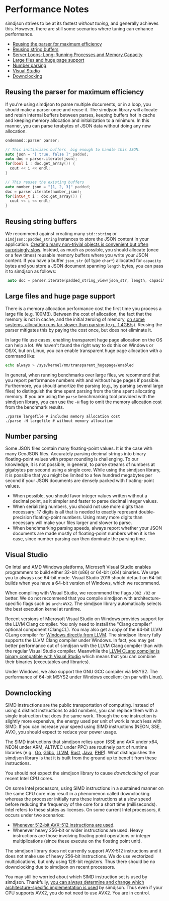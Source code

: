Performance Notes
=================

simdjson strives to be at its fastest *without tuning*, and generally achieves this. However, there
are still some scenarios where tuning can enhance performance.

* [Reusing the parser for maximum efficiency](#reusing-the-parser-for-maximum-efficiency)
* [Reusing string buffers](#reusing-string-buffers)
* [Server Loops: Long-Running Processes and Memory Capacity](#server-loops-long-running-processes-and-memory-capacity)
* [Large files and huge page support](#large-files-and-huge-page-support)
* [Number parsing](#number-parsing)
* [Visual Studio](#visual-studio)
* [Downclocking](#downclocking)

Reusing the parser for maximum efficiency
-----------------------------------------

If you're using simdjson to parse multiple documents, or in a loop, you should make a parser once
and reuse it. The simdjson library will allocate and retain internal buffers between parses, keeping
buffers hot in cache and keeping memory allocation and initialization to a minimum. In this manner,
you can parse terabytes of JSON data without doing any new allocation.

```c++
ondemand::parser parser;

// This initializes buffers  big enough to handle this JSON.
auto json = "[ true, false ]"_padded;
auto doc = parser.iterate(json);
for(bool i : doc.get_array()) {
  cout << i << endl;
}

// This reuses the existing buffers
auto number_json = "[1, 2, 3]"_padded;
doc = parser.iterate(number_json);
for(int64_t i : doc.get_array()) {
  cout << i << endl;
}
```


Reusing string buffers
-----------------------------------------

We recommend against creating many `std::string` or `simdjson::padded_string` instances to store the JSON content in your application. [Creating many non-trivial objects is convenient but often surprisingly slow](https://lemire.me/blog/2020/08/08/performance-tip-constructing-many-non-trivial-objects-is-slow/). Instead, as much as possible, you should allocate (once or a few times) reusable memory buffers where you write your JSON content. If you have a buffer `json_str` (of type `char*`) allocated for  `capacity` bytes and you store a JSON document spanning `length` bytes, you can pass it to simdjson as follows:

```c++
 auto doc = parser.iterate(padded_string_view(json_str, length, capacity));
```


Large files and huge page support
---------------------------------

There is a memory allocation performance cost the first time you process a large file (e.g. 100MB).
Between the cost of allocation, the fact that the memory is not in cache, and the initial zeroing of
memory, [on some systems, allocation runs far slower than parsing (e.g., 1.4GB/s)](https://lemire.me/blog/2020/01/14/how-fast-can-you-allocate-a-large-block-of-memory-in-c/). Reusing the parser mitigates this by
paying the cost once, but does not eliminate it.

In large file use cases, enabling transparent huge page allocation on the OS can help a lot. We
haven't found the right way to do this on Windows or OS/X, but on Linux, you can enable transparent
huge page allocation with a command like:

```bash
echo always > /sys/kernel/mm/transparent_hugepage/enabled
```

In general, when running benchmarks over large files, we recommend that you report performance
numbers with and without huge pages if possible. Furthermore, you should amortize the parsing (e.g.,
by parsing several large files) to distinguish the time spent parsing from the time spent allocating
memory. If you are using the `parse` benchmarking tool provided with the simdjson library, you can
use the `-H` flag to omit the memory allocation cost from the benchmark results.

```
./parse largefile # includes memory allocation cost
./parse -H largefile # without memory allocation
```

Number parsing
--------------

Some JSON files contain many floating-point values. It is the case with many GeoJSON files. Accurately
parsing decimal strings into binary floating-point values with proper rounding is challenging. To
our knowledge, it is not possible, in general, to parse streams of numbers at gigabytes per second
using a single core. While using the simdjson library, it is possible that you might be limited to a
few hundred megabytes per second if your JSON documents are densely packed with floating-point values.


- When possible, you should favor integer values written without a decimal point, as it simpler and faster to parse decimal integer values.
- When serializing numbers, you should not use more digits than necessary: 17 digits is all that is needed to exactly represent double-precision floating-point numbers. Using many more digits than necessary will make your files larger and slower to parse.
- When benchmarking parsing speeds, always report whether your JSON documents are made mostly of floating-point numbers when it is the case, since number parsing can then dominate the parsing time.


Visual Studio
--------------

On Intel and AMD Windows platforms, Microsoft Visual Studio enables programmers to build either 32-bit (x86) or 64-bit (x64) binaries. We urge you to always use 64-bit mode. Visual Studio 2019 should default on 64-bit builds when you have a 64-bit version of Windows, which we recommend.

When compiling with Visual Studio, we recommend the flags `/Ob2 /O2` or better. We do not recommend that you compile simdjson with architecture-specific flags such as  `arch:AVX2`. The simdjson library automatically selects the best execution kernel at runtime.

Recent versions of Microsoft Visual Studio on Windows provides support for the LLVM Clang compiler. You  only need to install the "Clang compiler" optional component (ClangCL). You may also get a copy of the 64-bit LLVM CLang compiler for [Windows directly from LLVM](https://releases.llvm.org/download.html). The simdjson library fully supports the LLVM Clang compiler under Windows. In fact, you may get better performance out of simdjson with the LLVM Clang compiler than with the regular Visual Studio compiler. Meanwhile the [LLVM CLang compiler is binary compatible with Visual Studio](https://clang.llvm.org/docs/MSVCCompatibility.html) which means that you can combine their binaries (executables and libraries).

Under Windows, we also support the GNU GCC compiler via MSYS2. The performance of 64-bit MSYS2 under Windows excellent (on par with Linux).


Downclocking
--------------



SIMD instructions are the public transportation of computing. Instead of using 4 distinct instructions to add numbers, you can replace them with a single instruction that does the same work. Though the one instruction is slightly more expensive, the energy used per unit of work is much less with SIMD. If you can increase your speed using SIMD instructions (NEON, SSE, AVX), you should expect to reduce your power usage.

The SIMD instructions that simdjson relies upon (SSE and AVX under x64, NEON under ARM, ALTIVEC under PPC) are routinely part of runtime libraries (e.g., [Go](https://golang.org/src/runtime/memmove_amd64.s), [Glibc](https://github.com/ihtsae/glibc/commit/5f3d0b78e011d2a72f9e88b0e9ef5bc081d18f97), [LLVM](https://github.com/llvm/llvm-project/blob/96f3ea0d21b48ca088355db10d4d1a2e9bc9f884/lldb/tools/debugserver/source/MacOSX/i386/DNBArchImplI386.cpp), [Rust](https://github.com/rust-lang/rust/commit/070fad1701fb36b112853b0a6a9787a7bb7ff34c), [Java](http://hg.openjdk.java.net/jdk8u/jdk8u/hotspot/file/c1374141598c/src/cpu/x86/vm/stubGenerator_x86_64.cpp#l1297), [PHP](https://github.com/php/php-src/blob/e5cb53ec68603d4dbdd780fd3ecfca943b4fd383/ext/standard/string.c)). What distinguishes the simdjson library is that it is built from the ground up to benefit from these instructions.


You should not expect the simdjson library to cause *downclocking* of your recent Intel CPU cores.

On some Intel processors, using SIMD instructions in a sustained manner on the same CPU core may result in a phenomenon called downclocking whereas the processor initially runs these instructions at a slow speed before reducing the frequency of the core for a short time (milliseconds). Intel refers to these states as licenses. On some current Intel processors, it occurs under two scenarios:

- [Whenever 512-bit AVX-512 instructions are used](https://lemire.me/blog/2018/09/07/avx-512-when-and-how-to-use-these-new-instructions/).
- Whenever heavy 256-bit or wider instructions are used. Heavy instructions are those involving floating point operations or integer multiplications (since these execute on the floating point unit).

The simdjson library does not currently support AVX-512 instructions and it does not make use of heavy 256-bit instructions. We do use vectorized multiplications, but only using 128-bit registers. Thus there should be no downclocking due to simdjson on recent processors.

You may still be worried about which SIMD instruction set is used by simdjson.  Thankfully,  [you can always determine and change which architecture-specific implementation is used](implementation-selection.md) by simdjson. Thus even if your CPU supports AVX2, you do not need to use AVX2. You are in control.
